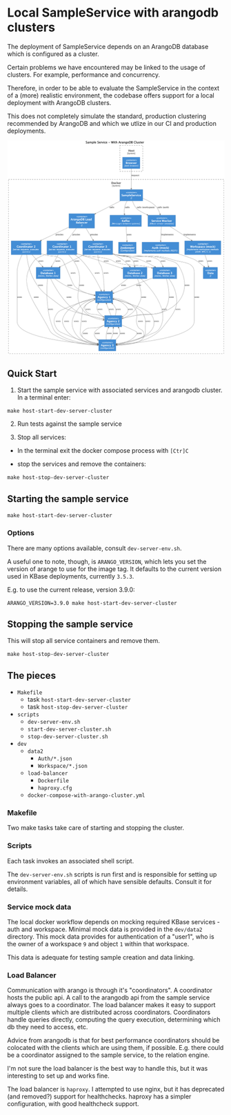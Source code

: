 # Local SampleService with arangodb clusters

The deployment of SampleService depends on an ArangoDB database which is configured as a cluster.

Certain problems we have encountered may be linked to the usage of clusters. For example, performance and concurrency.

Therefore, in order to be able to evaluate the SampleService in the context of a (more) realistic environment, the codebase offers support for a local deployment with ArangoDB clusters. 

This does not completely simulate the standard, production clustering recommended by ArangoDB and which we utlize in our CI and production deployments.

![Sample Service system diagram](./diagrams/local-clusters.png)

## Quick Start

1. Start the sample service with associated services and arangodb cluster. In a terminal enter:

```
make host-start-dev-server-cluster
```

2. Run tests against the sample service

3. Stop all services:

- In the terminal exit the docker compose process with `[Ctr]C`

- stop the services and remove the containers:

```shell
make host-stop-dev-server-cluster
```

## Starting the sample service 

```shell
make host-start-dev-server-cluster
```

### Options

There are many options available, consult `dev-server-env.sh`. 

A useful one to note, though, is `ARANGO_VERSION`, which lets you set the version of arange to use for the image tag. It defaults to the current version used in KBase deployments, currently `3.5.3`.

E.g. to use the current release, version 3.9.0:

```shell
ARANGO_VERSION=3.9.0 make host-start-dev-server-cluster
```


## Stopping the sample service

This will stop all service containers and remove them.

```shell
make host-stop-dev-server-cluster
```

## The pieces

- `Makefile`
    - task `host-start-dev-server-cluster`
    - task `host-stop-dev-server-cluster`
- `scripts`
    - `dev-server-env.sh`
    - `start-dev-server-cluster.sh`
    - `stop-dev-server-cluster.sh`
- `dev`
    - `data2`
        - `Auth/*.json`
        - `Workspace/*.json`
    - `load-balancer`
        - `Dockerfile`
        - `haproxy.cfg`
    - `docker-compose-with-arango-cluster.yml`


### Makefile

Two make tasks take care of starting and stopping the cluster.

### Scripts 

Each task invokes an associated shell script.

The `dev-server-env.sh` scripts is run first and is responsible for setting up environment variables, all of which have sensible defaults. Consult it for details.

### Service mock data

The local docker workflow depends on mocking required KBase services - auth and workspace. Minimal mock data is provided in the `dev/data2` directory. This mock data provides for authentication of a "user1", who is the owner of a workspace `9` and object `1` within that workspace.

This data is adequate for testing sample creation and data linking.

### Load Balancer

Communication with arango is through it's "coordinators". A coordinator hosts the public api. A call to the arangodb api from the sample service always goes to a coordinator. The load balancer makes it easy to support multiple clients which are distributed across coordinators. Coordinators handle queries directly, computing the query execution, determining which db they need to access, etc.

Advice from arangodb is that for best performance coordinators should be colocated with the clients which are using them, if possible. E.g. there could be a coordinator assigned to the sample service, to the relation engine.

I'm not sure the load balancer is the best way to handle this, but it was interesting to set up and works fine.

The load balancer is `haproxy`. I attempted to use nginx, but it has deprecated (and removed?) support for healthchecks. haproxy has a simpler configuration, with good healthcheck support.
